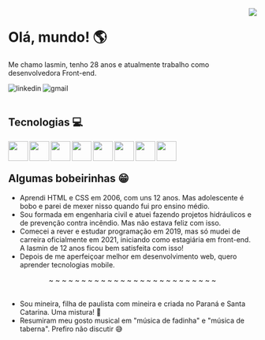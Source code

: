 <img align="right" src="https://cdn.discordapp.com/attachments/1003853007319990425/1003865935142203413/imagem.png" />

<h1>Olá, mundo! 🌎</h1>
<p>Me chamo Iasmin, tenho 28 anos e atualmente trabalho como desenvolvedora Front-end.</p>
<div display="inline-block" align="left">
<a href="https://www.linkedin.com/in/iasminln/" target="_blank">
<img align="left" src="https://img.shields.io/badge/LinkedIn-0077B5?style=for-the-badge&logo=linkedin&logoColor=white" alt="linkedin" />
</a>
<a href="mailto:iasmin.ln94@gmail.com">
<img align="left" src="https://img.shields.io/badge/Gmail-D14836?style=for-the-badge&logo=gmail&logoColor=white" alt="gmail" />
</a>
</br>
</br>
<h2>Tecnologias 💻</h2>
<img align="left" src="https://cdn.jsdelivr.net/gh/devicons/devicon/icons/html5/html5-original.svg" width="40px" />
<img align="left" src="https://cdn.jsdelivr.net/gh/devicons/devicon/icons/css3/css3-original.svg" width="40px" />
<img align="left" src="https://cdn.jsdelivr.net/gh/devicons/devicon/icons/sass/sass-original.svg" width="40px" />
<img align="left" src="https://cdn.jsdelivr.net/gh/devicons/devicon/icons/javascript/javascript-original.svg" width="40px" />
<img align="left" src="https://cdn.jsdelivr.net/gh/devicons/devicon/icons/typescript/typescript-original.svg" width="40px" />
<img align="left" src="https://cdn.jsdelivr.net/gh/devicons/devicon/icons/react/react-original.svg" width="40px" />
<img align="left" src="https://cdn.jsdelivr.net/gh/devicons/devicon/icons/git/git-original.svg" width="40px" />
<img align="left" src="https://cdn.discordapp.com/attachments/1003853007319990425/1004026079192809543/logo-vtex.png" width="40px" />
</br>
</br>

<h2 align="left">Algumas bobeirinhas 😁 </h2>
<ul>
<li>Aprendi HTML e CSS em 2006, com uns 12 anos. Mas adolescente é bobo e parei de mexer nisso quando fui pro ensino médio.</li>
<li>Sou formada em engenharia civil e atuei fazendo projetos hidráulicos e de prevenção contra incêndio. Mas não estava feliz com isso.</li>
<li>Comecei a rever e estudar programação em 2019, mas só mudei de carreira oficialmente em 2021, iniciando como estagiária em front-end. A Iasmin de 12 anos ficou bem satisfeita com isso!</li>
<li>Depois de me aperfeiçoar melhor em desenvolvimento web, quero aprender tecnologias mobile.</li>
</ul>

<div align="center">~ ~ ~ ~ ~ ~ ~ ~ ~ ~ ~ ~ ~ ~ ~ ~ ~ ~ ~ ~ ~ ~ ~ ~ ~ ~</div>
</br>

<ul>
<li>Sou mineira, filha de paulista com mineira e criada no Paraná e Santa Catarina. Uma mistura! 🔺</li>
<li>Resumiram meu gosto musical em "música de fadinha" e "música de taberna". Prefiro não discutir 😅</li>
</ul>
